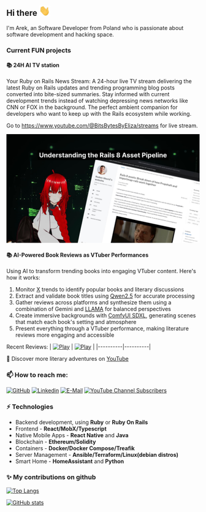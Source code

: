## Hi there <img src="assets/Hi.gif" width="29px">

I'm Arek, an Software Developer from Poland who is passionate about software development and hacking space.

### Current FUN projects

#### 📚 24H AI TV station

Your Ruby on Rails News Stream: A 24-hour live TV stream delivering the latest Ruby on Rails updates and trending programming blog posts converted into bite-sized summaries. Stay informed with current development trends instead of watching depressing news networks like CNN or FOX in the background. The perfect ambient companion for developers who want to keep up with the Rails ecosystem while working.

Go to https://www.youtube.com/@BitsBytesByEliza/streams for live stream.

[![Play](assets/eliza.jpg)](https://www.youtube.com/@BitsBytesByEliza/streams)

#### 📚 AI-Powered Book Reviews as VTuber Performances

Using AI to transform trending books into engaging VTuber content. Here's how it works:

1. Monitor [X](https://x.com) trends to identify popular books and literary discussions
2. Extract and validate book titles using [Qwen2.5](https://ollama.com/library/qwen2.5:0.5b) for accurate processing
3. Gather reviews across platforms and synthesize them using a combination of Gemini and [LLAMA](https://ollama.com/library/llama3.3) for balanced perspectives
4. Create immersive backgrounds with [ComfyUI SDXL](https://github.com/comfyanonymous/ComfyUI), generating scenes that match each book's setting and atmosphere
5. Present everything through a VTuber performance, making literature reviews more engaging and accessible

Recent Reviews:
| [![Play](assets/gamgam.jpg)](https://www.youtube.com/shorts/hGD2Q4Ef4QM) | [![Play](assets/echopraxia.jpg)](https://www.youtube.com/shorts/nzNpeRrTqr4) |
|----------|----------|

🎥 Discover more literary adventures on [YouTube](https://www.youtube.com/@BelleArctique/shorts)

### 📫 How to reach me:

[![GitHub](https://img.shields.io/github/followers/macbury?label=follow&style=social)](https://github.com/macbury)
[![Linkedin](https://img.shields.io/badge/-ArkadiuszBuras-blue?style=flat-square&logo=Linkedin&logoColor=white&link=https://www.linkedin.com/in/arkadiusz-buras-83041810/)](https://www.linkedin.com/in/arkadiusz-buras-83041810/)
[![E-Mail](https://img.shields.io/badge/Gmail-c14438?style=flat-square&logo=Gmail&logoColor=white&link=mailto:me@macbury.ninja)](mailto:me@macbury.ninja)
[![YouTube Channel Subscribers](https://img.shields.io/youtube/channel/subscribers/UC_Kisz4ua1D2zVrFfPy2aAA?label=YouTube&style=flat-square)](https://www.youtube.com/c/ArkadiuszBuras/featured)

### ⚡ Technologies

- Backend development, using **Ruby** or **Ruby On Rails**
- Frontend - **React/MobX/Typescript**
- Native Mobile Apps - **React Native** and **Java**
- Blockchain - **Ethereum/Solidity**
- Containers - **Docker/Docker Compose/Treafik**
- Server Management - **Ansible/Terraform/Linux(debian distros)**
- Smart Home - **HomeAssistant** and **Python**

### ✨ My contributions on github

[![Top Langs](https://github-readme-stats.vercel.app/api/top-langs/?username=macbury&layout=compact&theme=dark)](https://github.com/macbury/github-readme-stats)

[![GitHub stats](https://github-readme-stats.vercel.app/api?username=macbury&count_private=true&show_icons=true&theme=dark)](https://github.com/macbury/github-readme-stats)
